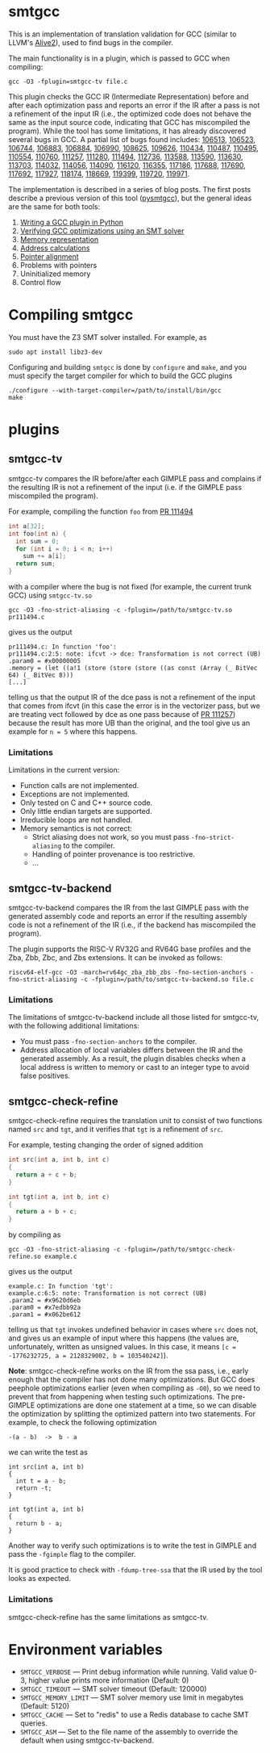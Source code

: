 # smtgcc
This is an implementation of translation validation for GCC (similar to LLVM's [Alive2](https://github.com/AliveToolkit/alive2)), used to find bugs in the compiler.

The main functionality is in a plugin, which is passed to GCC when compiling:
```
gcc -O3 -fplugin=smtgcc-tv file.c
```
This plugin checks the GCC IR (Intermediate Representation) before and after each optimization pass and reports an error if the IR after a pass is not a refinement of the input IR (i.e., the optimized code does not behave the same as the input source code, indicating that GCC has miscompiled the program). While the tool has some limitations, it has already discovered several bugs in GCC. A partial list of bugs found includes:
[106513](https://gcc.gnu.org/bugzilla/show_bug.cgi?id=106513),
[106523](https://gcc.gnu.org/bugzilla/show_bug.cgi?id=106523),
[106744](https://gcc.gnu.org/bugzilla/show_bug.cgi?id=106744),
[106883](https://gcc.gnu.org/bugzilla/show_bug.cgi?id=106883),
[106884](https://gcc.gnu.org/bugzilla/show_bug.cgi?id=106884),
[106990](https://gcc.gnu.org/bugzilla/show_bug.cgi?id=106990),
[108625](https://gcc.gnu.org/bugzilla/show_bug.cgi?id=108625),
[109626](https://gcc.gnu.org/bugzilla/show_bug.cgi?id=109626),
[110434](https://gcc.gnu.org/bugzilla/show_bug.cgi?id=110434),
[110487](https://gcc.gnu.org/bugzilla/show_bug.cgi?id=110487),
[110495](https://gcc.gnu.org/bugzilla/show_bug.cgi?id=110495),
[110554](https://gcc.gnu.org/bugzilla/show_bug.cgi?id=110554),
[110760](https://gcc.gnu.org/bugzilla/show_bug.cgi?id=110760),
[111257](https://gcc.gnu.org/bugzilla/show_bug.cgi?id=111257),
[111280](https://gcc.gnu.org/bugzilla/show_bug.cgi?id=111280),
[111494](https://gcc.gnu.org/bugzilla/show_bug.cgi?id=111494),
[112736](https://gcc.gnu.org/bugzilla/show_bug.cgi?id=112736),
[113588](https://gcc.gnu.org/bugzilla/show_bug.cgi?id=113588),
[113590](https://gcc.gnu.org/bugzilla/show_bug.cgi?id=113590),
[113630](https://gcc.gnu.org/bugzilla/show_bug.cgi?id=113630),
[113703](https://gcc.gnu.org/bugzilla/show_bug.cgi?id=113703),
[114032](https://gcc.gnu.org/bugzilla/show_bug.cgi?id=114032),
[114056](https://gcc.gnu.org/bugzilla/show_bug.cgi?id=114056),
[114090](https://gcc.gnu.org/bugzilla/show_bug.cgi?id=114090),
[116120](https://gcc.gnu.org/bugzilla/show_bug.cgi?id=116120),
[116355](https://gcc.gnu.org/bugzilla/show_bug.cgi?id=116355),
[117186](https://gcc.gnu.org/bugzilla/show_bug.cgi?id=117186),
[117688](https://gcc.gnu.org/bugzilla/show_bug.cgi?id=117688),
[117690](https://gcc.gnu.org/bugzilla/show_bug.cgi?id=117690),
[117692](https://gcc.gnu.org/bugzilla/show_bug.cgi?id=117692),
[117927](https://gcc.gnu.org/bugzilla/show_bug.cgi?id=117927),
[118174](https://gcc.gnu.org/bugzilla/show_bug.cgi?id=118174),
[118669](https://gcc.gnu.org/bugzilla/show_bug.cgi?id=118669),
[119399](https://gcc.gnu.org/bugzilla/show_bug.cgi?id=119399),
[119720](https://gcc.gnu.org/bugzilla/show_bug.cgi?id=119720),
[119971](https://gcc.gnu.org/bugzilla/show_bug.cgi?id=119971).

The implementation is described in a series of blog posts. The first posts describe a previous version of this tool ([pysmtgcc](https://github.com/kristerw/pysmtgcc)), but the general ideas are the same for both tools:
1. [Writing a GCC plugin in Python](https://kristerw.github.io/2022/10/20/gcc-python-plugin/)
2. [Verifying GCC optimizations using an SMT solver](https://kristerw.github.io/2022/11/01/verifying-optimizations/)
3. [Memory representation](https://kristerw.github.io/2023/07/17/memory-representation/)
4. [Address calculations](https://kristerw.github.io/2023/07/18/address-calculations/)
5. [Pointer alignment](https://kristerw.github.io/2023/07/20/pointer-alignment/)
6. Problems with pointers
7. Uninitialized memory
8. Control flow

# Compiling smtgcc
You must have the Z3 SMT solver installed. For example, as
```
sudo apt install libz3-dev
```
Configuring and building `smtgcc` is done by `configure` and `make`, and you must specify the target compiler for which to build the GCC plugins
```
./configure --with-target-compiler=/path/to/install/bin/gcc
make
```

# plugins

## smtgcc-tv
smtgcc-tv compares the IR before/after each GIMPLE pass and complains if the resulting IR is not a refinement of the input (i.e. if the GIMPLE pass miscompiled the program).

For example, compiling the function `foo` from [PR 111494](https://gcc.gnu.org/bugzilla/show_bug.cgi?id=111494)
```c
int a[32];
int foo(int n) {
  int sum = 0;
  for (int i = 0; i < n; i++)
    sum += a[i];
  return sum;
}
```
with a compiler where the bug is not fixed (for example, the current trunk GCC) using `smtgcc-tv.so`
```
gcc -O3 -fno-strict-aliasing -c -fplugin=/path/to/smtgcc-tv.so pr111494.c
```
gives us the output
```
pr111494.c: In function 'foo':
pr111494.c:2:5: note: ifcvt -> dce: Transformation is not correct (UB)
.param0 = #x00000005
.memory = (let ((a!1 (store (store (store ((as const (Array (_ BitVec 64) (_ BitVec 8)))
[...]
```
telling us that the output IR of the dce pass is not a refinement of the input that comes from ifcvt (in this case the error is in the vectorizer pass, but we are treating vect followed by dce as one pass because of [PR 111257](https://gcc.gnu.org/bugzilla/show_bug.cgi?id=111257)) because the result has more UB than the original, and the tool give us an example for `n = 5` where this happens.

### Limitations
Limitations in the current version:
* Function calls are not implemented.
* Exceptions are not implemented.
* Only tested on C and C++ source code.
* Only little endian targets are supported.
* Irreducible loops are not handled.
* Memory semantics is not correct:
  - Strict aliasing does not work, so you must pass `-fno-strict-aliasing` to the compiler.
  - Handling of pointer provenance is too restrictive.
  - ...

## smtgcc-tv-backend
smtgcc-tv-backend compares the IR from the last GIMPLE pass with the generated assembly code and reports an error if the resulting assembly code is not a refinement of the IR (i.e., if the backend has miscompiled the program).

The plugin supports the RISC-V RV32G and RV64G base profiles and the Zba, Zbb, Zbc, and Zbs extensions. It can be invoked as follows:
```
riscv64-elf-gcc -O3 -march=rv64gc_zba_zbb_zbs -fno-section-anchors -fno-strict-aliasing -c -fplugin=/path/to/smtgcc-tv-backend.so file.c
```
### Limitations
The limitations of smtgcc-tv-backend include all those listed for smtgcc-tv, with the following additional limitations:
* You must pass `-fno-section-anchors` to the compiler.
* Address allocation of local variables differs between the IR and the generated assembly. As a result, the plugin disables checks when a local address is written to memory or cast to an integer type to avoid false positives.

## smtgcc-check-refine
smtgcc-check-refine requires the translation unit to consist of two functions named `src` and `tgt`, and it verifies that `tgt` is a refinement of `src`.

For example, testing changing the order of signed addition
```c
int src(int a, int b, int c)
{
  return a + c + b;
}

int tgt(int a, int b, int c)
{
  return a + b + c;
}
```
by compiling as
```
gcc -O3 -fno-strict-aliasing -c -fplugin=/path/to/smtgcc-check-refine.so example.c
```
gives us the output
```
example.c: In function 'tgt':
example.c:6:5: note: Transformation is not correct (UB)
.param2 = #x9620d6eb
.param0 = #x7edbb92a
.param1 = #x062be612
```
telling us that `tgt` invokes undefined behavior in cases where `src` does not,
and gives us an example of input where this happens (the values are, unfortunately, written as unsigned values. In this case, it means `[c = -1776232725, a = 2128329002, b = 103540242]`).

**Note**: smtgcc-check-refine works on the IR from the ssa pass, i.e., early enough that the compiler has not done many optimizations. But GCC does peephole optimizations earlier (even when compiling as `-O0`), so we need to prevent that from happening when testing such optimizations. The pre-GIMPLE optimizations are done one statement at a time, so we can disable the optimization by splitting the optimized pattern into two statements. For example, to check the following optimization
```
-(a - b)  ->  b - a
```
we can write the test as
```
int src(int a, int b)
{
  int t = a - b;
  return -t;
}

int tgt(int a, int b)
{
  return b - a;
}
```
Another way to verify such optimizations is to write the test in GIMPLE and pass the `-fgimple` flag to the compiler.

It is good practice to check with `-fdump-tree-ssa` that the IR used by the tool looks as expected.

### Limitations
smtgcc-check-refine has the same limitations as smtgcc-tv. 

# Environment variables
 * `SMTGCC_VERBOSE` — Print debug information while running. Valid value 0-3, higher value prints more information (Default: 0)
 * `SMTGCC_TIMEOUT` — SMT solver timeout (Default: 120000)
 * `SMTGCC_MEMORY_LIMIT` — SMT solver memory use limit in megabytes (Default: 5120)
 * `SMTGCC_CACHE` — Set to "redis" to use a Redis database to cache SMT queries.
 * `SMTGCC_ASM` — Set to the file name of the assembly to override the default when using smtgcc-tv-backend.

